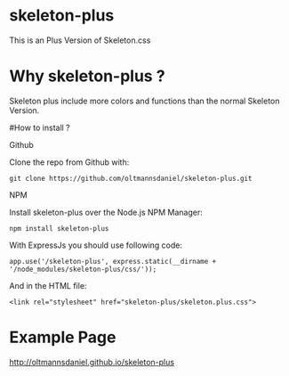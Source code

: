 # skeleton-plus
This is an Plus Version of Skeleton.css


# Why skeleton-plus ?
Skeleton plus include more colors and functions than the normal Skeleton Version.


#How to install ?

Github

  Clone the repo from Github with:

  `git clone https://github.com/oltmannsdaniel/skeleton-plus.git`

NPM

  Install skeleton-plus over the Node.js NPM Manager:

  `npm install skeleton-plus`

  With ExpressJs you should use following code:

  `app.use('/skeleton-plus', express.static(__dirname + '/node_modules/skeleton-plus/css/'));`

  And in the HTML file:

  `<link rel="stylesheet" href="skeleton-plus/skeleton.plus.css">`


# Example Page
http://oltmannsdaniel.github.io/skeleton-plus
